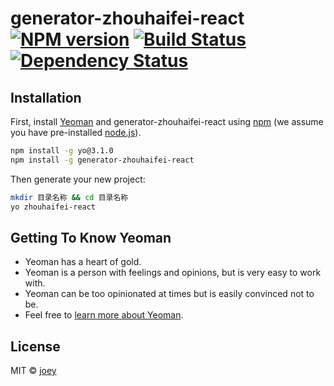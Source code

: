 # generator-zhouhaifei-react [![NPM version][npm-image]][npm-url] [![Build Status][travis-image]][travis-url] [![Dependency Status][daviddm-image]][daviddm-url]

>

## Installation

First, install [Yeoman](http://yeoman.io) and generator-zhouhaifei-react using [npm](https://www.npmjs.com/) (we assume you have pre-installed [node.js](https://nodejs.org/)).

```bash
npm install -g yo@3.1.0
npm install -g generator-zhouhaifei-react
```

Then generate your new project:

```bash
mkdir 目录名称 && cd 目录名称
yo zhouhaifei-react
```

## Getting To Know Yeoman

- Yeoman has a heart of gold.
- Yeoman is a person with feelings and opinions, but is very easy to work with.
- Yeoman can be too opinionated at times but is easily convinced not to be.
- Feel free to [learn more about Yeoman](http://yeoman.io/).

## License

MIT © [joey]()

[npm-image]: https://badge.fury.io/js/generator-zhouhaifei-react.svg
[npm-url]: https://npmjs.org/package/generator-zhouhaifei-react
[travis-image]: https://travis-ci.com/air-supply94/generator-zhouhaifei-react.svg?branch=master
[travis-url]: https://travis-ci.com/air-supply94/generator-zhouhaifei-react
[daviddm-image]: https://david-dm.org/air-supply94/generator-zhouhaifei-react.svg?theme=shields.io
[daviddm-url]: https://david-dm.org/air-supply94/generator-zhouhaifei-react
